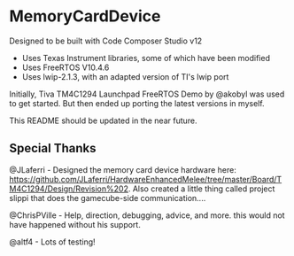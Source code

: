 # MemoryCardDevice #

Designed to be built with Code Composer Studio v12
 - Uses Texas Instrument libraries, some of which have been modified
 - Uses FreeRTOS V10.4.6
 - Uses lwip-2.1.3, with an adapted version of TI's lwip port

Initially, Tiva TM4C1294 Launchpad FreeRTOS Demo by @akobyl was used to get started. But then ended up porting the latest versions in myself.

This README should be updated in the near future.

## Special Thanks ##
@JLaferri - Designed the memory card device hardware here: https://github.com/JLaferri/HardwareEnhancedMelee/tree/master/Board/TM4C1294/Design/Revision%202. Also created a little thing called project slippi that does the gamecube-side communication....

@ChrisPVille - Help, direction, debugging, advice, and more. this would not have happened without his support.

@altf4 - Lots of testing!